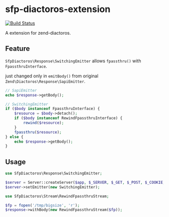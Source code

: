 sfp-diactoros-extension
==============

[![Build Status](https://travis-ci.org/struggle-for-php/sfp-diactoros-extension.png?branch=master)](https://travis-ci.org/struggle-for-php/sfp-diactoros-extension)

A extension for zend-diactoros.

## Feature

`SfpDiactoros\Response\SwitchingEmitter` allows `fpassthru()` with `FpassthruInterface`.

just changed only in `emitBody()` from original `Zend\Diactoros\Response\SapiEmitter`.

```php
// SapiEmitter
echo $response->getBody();
```


```php
// SwitchingEmitter
if ($body instanceof FpassthruInterface) {
    $resource = $body->detach();
    if ($body instanceof RewindFpassthruInterface) {
        rewind($resource);
    }
    fpassthru($resource);
} else {
    echo $response->getBody();
}
```



## Usage

```php
use SfpDiactoros\Response\SwitchingEmitter;

$server = Server::createServer($app, $_SERVER, $_GET, $_POST, $_COOKIE, $_FILES);
$server->setEmitter(new SwitchingEmitter);

```

```php
use SfpDiactoros\Stream\RewindFpassthruStream;

$fp = fopen('/tmp/bigsize', 'r');
$response->withBody(new RewindFpassthruStream($fp));

```